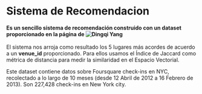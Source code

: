 # Sistema de Recomendacion

**Es un sencillo sistema de recomendación construido con un dataset proporcionado en la página de ![Dingqi Yang](https://sites.google.com/site/yangdingqi/home/foursquare-dataset)**<br></br>
El sistema nos arroja como resultado los 5 lugares más acordes de acuerdo a un **venue_id** proporcionado.  Para ellos usamos el Índice de Jaccard como métrica de distancia para medir la similaridad en el Espacio Vectorial. 

Este dataset contiene datos sobre Foursquare check-ins en NYC, recolectado a lo largo de 10 meses (desde 12 Abril de 2012 a 16 Febrero de 2013). Son 227,428 check-ins en New York city.
